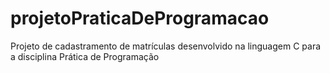 # projetoPraticaDeProgramacao
Projeto de cadastramento de matrículas desenvolvido na linguagem C para a disciplina Prática de Programação
